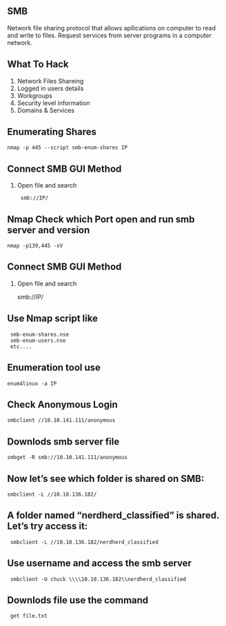 ## SMB 

Network file sharing protocol that allows apllications on computer to read and write to files. Request services from server programs in a computer network.
  
## What To Hack 

1. Network Files Shareing
2. Logged in users details
3. Workgroups
4. Security level information
5. Domains & Services

## Enumerating Shares

    nmap -p 445 --script smb-enum-shares IP

## Connect SMB GUI Method 

1. Open file and search

        smb://IP/
    
## Nmap Check which Port open and run smb server and version 

    nmap -p139,445 -sV 
        
## Connect SMB GUI Method 

1. Open file and search

      smb://IP/

## Use Nmap script like

     smb-enum-shares.nse
     smb-enum-users.nse
     etc....

## Enumeration tool use 

    enum4linux -a IP


## Check Anonymous Login

    smbclient //10.10.141.111/anonymous
    
    
## Downlods smb server file 

    smbget -R smb://10.10.141.111/anonymous



## Now let’s see which folder is shared on SMB:

    smbclient -L //10.10.136.182/


## A folder named “nerdherd_classified” is shared. Let’s try access it:

     smbclient -L //10.10.136.182/nerdherd_classified


## Use username and access the smb server 

     smbclient -U chuck \\\\10.10.136.182\\nerdherd_classified


## Downlods file use the command 

     get file.txt
